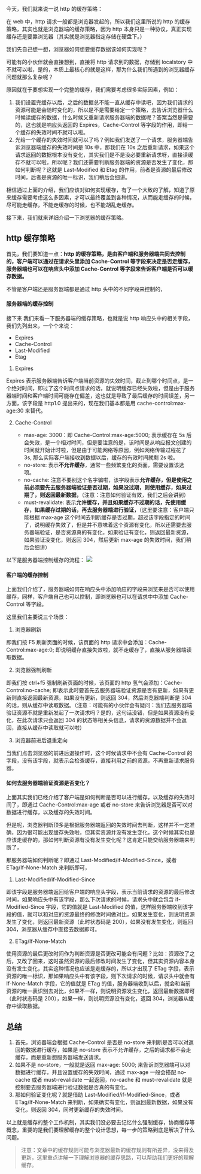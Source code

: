 今天，我们就来说一说 http 的缓存策略：

在 web 中，http 请求一般都是浏览器发起的，所以我们这里所说的 http 的缓存策略，其实也就是浏览器端的缓存策略，因为 http 本身只是一种协议，真正实现缓存还是要靠浏览器（其实就是浏览器指定存储在硬盘下。）

我们先自己想一想，浏览器如何想要缓存数据该如何实现呢？

可能有的小伙伴就会直接想到，直接将 http 请求到的数据，存储到 localstory 中不就可以啦，是的，本质上最核心的就是这样，那为什么我们所遇到的浏览器缓存问题就那么复杂呢？

原因就在于要想实现一个完整的缓存，我们需要考虑很多实际因素，例如：

1. 我们设置完缓存以后，之后的数据总不能一直从缓存中读吧，因为我们请求的资源可能是会随时变化的，所以是不是需要给定一个策略，去告诉浏览器什么时候读缓存的数据，什么时候又重新请求服务器端的数据呢？答案当然是需要的，这也就是响应头返回的 Expires，Cache-Control 等字段的作用，即给一个缓存的失效时间不就可以啦。
2. 光给一个缓存的失效时间就可以了吗？例如我们发送了一个请求，服务器端告诉浏览器端缓存的失效时间是 10s 中，那我们在 10s 之后重新请求，如果这个请求返回的数据根本没有变化，其实我们是不是没必要重新请求呀，直接读缓存不就可以啦，所以呢？我们还需要判断服务器端的资源是否发生了变化，那如何判断呢？这就是 Last-Modified 和 Etag 的作用，前者是资源的最后修改时间，后者是资源的唯一标识，我们稍后会细讲。

相信通过上面的介绍，我们应该对如何实现缓存，有了一个大致的了解，知道了原来缓存需要考虑这么多因素，才可以最终覆盖到各种情况，从而能走缓存的时候，尽可能走缓存，不能走缓存的时候，也不能胡乱走缓存。

接下来，我们就来详细介绍一下浏览器的缓存策略。

## http 缓存策略

首先，我们要知道一点：**http 的缓存策略，是由客户端和服务器端共同去控制的，客户端可以通过在请求头里添加 Cache-Control 等字段来决定是否走缓存，服务器端也可以在响应头中添加 Cache-Control 等字段来告诉客户端是否可以缓存数据。**

不管是客户端还是服务器端都是通过 http 头中的不同字段来控制的，

#### 服务器端的缓存控制

接下来 我们来看一下服务器端的缓存策略，也就是说 http 响应头中的相关字段，我们先列出来，一个个来说：

* Expires
* Cache-Control
* Last-Modified
* Etag

1. Expires

Expires 表示服务器端告诉客户端当前资源的失效时间，截止到哪个时间点，是一个绝对时间，即过了这个时间点请求的话，就说明缓存已经失效啦，但是由于服务器端时间和客户端时间可能存在偏差，这也就是导致了最后缓存的时间误差，另一方面，该字段是 http1.0 提出来的，现在我们基本都是用 cache-control:max-age:30 来替代。

2. Cache-Control

   * max-age: 3000：即 Cache-Control:max-age:5000; 表示缓存在 5s 后会失效，是一个相对时间，但是要注意的是，该时间是从响应报文创建的时间就开始计时啦，但是由于可能网络等原因，例如网络传输过程花了 3s, 那么实际客户端接收到数据以后，缓存的有效时间就剩 2s 啦。
   * no-store: 表示**不允许缓存**，通常一些频繁变化的页面，需要设置该选项。
   * no-cache: 注意不要别这个名字骗啦，该字段表示**允许缓存，但是使用之前必须要先去服务器端验证是否过期，如果没过期，则使用缓存，如果过期了，则返回最新数据，**（注意：注意如何验证有效，我们之后会讲到）
   * must-revalidate: 表示**允许缓存，并且如果缓存不过期的话，先使用缓存，如果缓存过期的话，再去服务器端进行验证，**（这里要注意：客户端只能根据 max-age 这个时间去判断缓存是否过期，超过该字段指定的时间了，说明缓存失效了，但是并不意味着这个资源有变化，所以还需要去服务器端验证，是否资源真的有变化，如果验证有变化，则返回最新资源，如果验证没变化，则返回 304，然后更新 max-age 的失效时间，我们稍后会细讲）

以下是服务器端控制缓存的流程： ![](https://p3-juejin.byteimg.com/tos-cn-i-k3u1fbpfcp/55faae0a0f9743cc8904a60c001be319~tplv-k3u1fbpfcp-jj-mark:3024:0:0:0:q75.awebp#?w=1062\&h=1362\&s=435811\&e=png\&b=f2f0f5)

#### 客户端的缓存控制

上面我们介绍了，服务器端如何在响应头中添加响应的字段来浏览来是否可以使用缓存，同样，客户端自己也可以控制，即浏览器也可以在请求中中添加 Cache-Control 等字段。

这里我们主要说三个场景：

1. 浏览器刷新

即我们按 F5 刷新页面的时候，该页面的 http 请求中会添加：Cache-Control:max-age:0; 即说明缓存直接失效啦，就不走缓存了，直接从服务器端读取数据。

2. 浏览器强制刷新

即我们按 ctrl+f5 强制刷新页面的时候，该页面的 http 氢气会添加：Cache-Control:no-cache; 即表示此时要首先去服务器端验证资源是否有更新，如果有更新则直接返回最新资源，如果没有更新，则返回 304，然后浏览器端判断是 304 的话，则从缓存中读取数据。（注意：可能有的小伙伴会有疑问：我们去服务器端验证资源不就是重新发起了一次请求吗？是的，这句话没错，但是如果资源没有变化，在此次请求只会返回 304 的状态等相关头信息，请求的资源数据并不会返回，直接从缓存中读取就可以啦）

3. 浏览器前进后退重定向

当我们点击浏览器的前进后退操作时，这个时候请求中不会有 Cache-Control 的字段，没有该字段，就表示会检查缓存，直接利用之前的资源，不再重新请求服务器。

#### 如何去服务器端验证资源是否变化？

上面其实我们已经介绍了客户端是如何判断是否可以进行缓存，以及缓存的失效时间了，即通过 Cache-Control:max-age 或者 no-store 来告诉浏览器是否可以对数据进行缓存，以及缓存的失效时间。

但是呢，浏览器判断顶多是根据服务器端返回的失效时间去判断，这样并不一定准确，因为很可能出现缓存失效啦，但其实资源并没有发生变化，这个时候其实也是应该走缓存的，那如何判断资源有没有发生变化呢？这肯定只能交给服务器端来判断了，

那服务器端如何判断呢？即通过 Last-Modified/if-Modified-Since，或者 ETag/If-None-Match 来判断即可，

1. Last-Modified/if-Modified-Since

即该字段是服务器端返回给客户端的响应头字段，表示当前请求的资源的最后修改时间，如果响应头中有该字段，那么下次请求的时候，请求头中就会包含 if-Modified-Since 字段，它的值就是 Last-Modified 的值，这样服务器端收到该字段的值，就可以和对应的资源最终的修改时间做对比，如果发生变化，则说明资源发生了变化，则返回最新资源（此时状态码是 200），如果没有发生变化，则返回 304，浏览器从缓存中直接去数据即可。

2. ETag/If-None-Match

使用资源的最后更改时间作为判断资源是否更改可能会有问题？比如：资源改了之后，又改了回来，这时虽然资源的最后修改时间发生了变化，但其实资源内容本身没有发生变化，其实这种情况也应该是走缓存的，所以才出现了 ETag 字段，表示资源的唯一标识，那如果响应头中有该字段，则下次请求的时候，请求头中就会有 If-None-Match 字段，它的值就是 ETag 的值，服务器端收到以后，就会和当前资源的唯一表识别去对比，如果不一样，则说明资源发生变化，返回最新数据即可（此时状态码是 200），如果一样，则说明资源没有变化，返回 304，浏览器从缓存中读取数据。

## 总结

1. 首先，浏览器端会根据 Cache-Control 是否是 no-store 来判断是否可以对返回的数据进行缓存，如果是 no-store 表示不允许缓存，之后的请求都不会走缓存，而是重新想服务器端发送请求。
2. 如果不是 no-store，一般就是返回 max-age: 5000; 来告诉浏览器端可以对数据进行缓存，并且设置缓存的失效时间，通过 max-age 一般会搭配 no-cache 或者 must-revalidate 一起返回，no-cache 和 must-revalidate 就是控制要去服务器端进行验证数据是否真的有变化。
3. 那如何验证变化呢？就是借助 Last-Modified/if-Modified-Since，或者 ETag/If-None-Match 来判断，如果确实有变化，则返回最新数据，如果没有变化，则返回 304，同时更新缓存的失效时间。

以上就是缓存的整个工作机制，其实我们没必要去记忆什么强制缓存，协商缓存等概念，重要的是我们要理解缓存的整个设计思想，每一步的策略到底是解决了什么问题。

> 注意：文章中的缓存规则可能与浏览器最新的缓存规则有所差异，没来得及更新，这里重点讲解一下理解浏览器的缓存思路，可以帮助我们更好的理解缓存。
